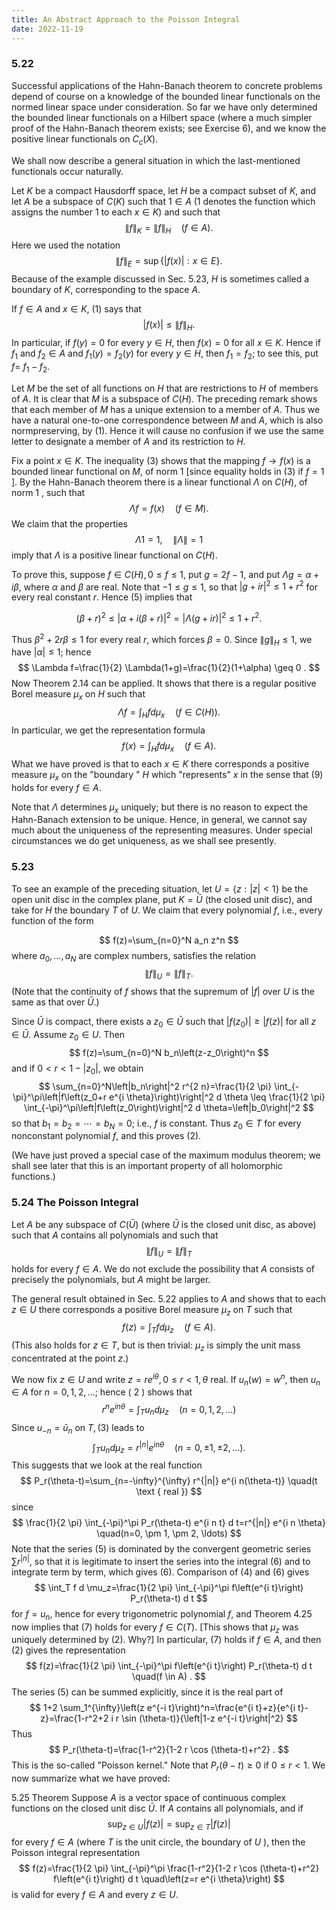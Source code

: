 ```yaml
---
title: An Abstract Approach to the Poisson Integral
date: 2022-11-19
---
```


### 5.22

Successful applications of the Hahn-Banach theorem to concrete problems depend of course on a knowledge of the bounded linear functionals on the normed linear space under consideration. So far we have only determined the bounded linear functionals on a Hilbert space (where a much simpler proof of the Hahn-Banach theorem exists; see Exercise 6), and we know the positive linear functionals on $C_c(X)$.

We shall now describe a general situation in which the last-mentioned functionals occur naturally.

Let $K$ be a compact Hausdorff space, let $H$ be a compact subset of $K$, and let $A$ be a subspace of $C(K)$ such that $1 \in A$ (1 denotes the function which assigns the number 1 to each $x \in K)$ and such that
$$
\|f\|_K=\|f\|_H \quad(f \in A) .
$$
Here we used the notation
$$
\|f\|_E=\sup \{|f(x)|: x \in E\} .
$$
Because of the example discussed in Sec. 5.23, $H$ is sometimes called a boundary of $K$, corresponding to the space $A$.

If $f \in A$ and $x \in K$, (1) says that
$$
|f(x)| \leq\|f\|_H \text {. }
$$
In particular, if $f(y)=0$ for every $y \in H$, then $f(x)=0$ for all $x \in K$. Hence if $f_1$ and $f_2 \in A$ and $f_1(y)=f_2(y)$ for every $y \in H$, then $f_1=f_2$; to see this, put $f=$ $f_1-f_2$.

Let $M$ be the set of all functions on $H$ that are restrictions to $H$ of members of $A$. It is clear that $M$ is a subspace of $C(H)$. The preceding remark shows that each member of $M$ has a unique extension to a member of $A$. Thus we have a natural one-to-one correspondence between $M$ and $A$, which is also normpreserving, by (1). Hence it will cause no confusion if we use the same letter to designate a member of $A$ and its restriction to $H$.

Fix a point $x \in K$. The inequality (3) shows that the mapping $f \rightarrow f(x)$ is a bounded linear functional on $M$, of norm 1 [since equality holds in (3) if $f=1$ ]. By the Hahn-Banach theorem there is a linear functional $\Lambda$ on $C(H)$, of norm 1 , such that
$$
\Lambda f=f(x) \quad(f \in M) .
$$
We claim that the properties
$$
\Lambda 1=1, \quad\|\Lambda\|=1
$$
imply that $\Lambda$ is a positive linear functional on $C(H)$.

To prove this, suppose $f \in C(H), 0 \leq f \leq 1$, put $g=2 f-1$, and put $\Lambda g=\alpha+i \beta$, where $\alpha$ and $\beta$ are real. Note that $-1 \leq g \leq 1$, so that $|g+i r|^2 \leq 1+r^2$ for every real constant $r$. Hence (5) implies that

$$
(\beta+r)^2 \leq|\alpha+i(\beta+r)|^2=|\Lambda(g+i r)|^2 \leq 1+r^2 .
$$

Thus $\beta^2+2 r \beta \leq 1$ for every real $r$, which forces $\beta=0$. Since $\|g\|_H \leq 1$, we have $|\alpha| \leq 1$; hence
$$
\Lambda f=\frac{1}{2} \Lambda(1+g)=\frac{1}{2}(1+\alpha) \geq 0 .
$$
Now Theorem $2.14$ can be applied. It shows that there is a regular positive Borel measure $\mu_x$ on $H$ such that
$$
\Lambda f=\int_H f d \mu_x \quad(f \in C(H)) .
$$
In particular, we get the representation formula
$$
f(x)=\int_H f d \mu_x \quad(f \in A) .
$$
What we have proved is that to each $x \in K$ there corresponds a positive measure $\mu_x$ on the "boundary " $H$ which "represents" $x$ in the sense that (9) holds for every $f \in A$.

Note that $\Lambda$ determines $\mu_x$ uniquely; but there is no reason to expect the Hahn-Banach extension to be unique. Hence, in general, we cannot say much about the uniqueness of the representing measures. Under special circumstances we do get uniqueness, as we shall see presently.

### 5.23

To see an example of the preceding situation, let $U=\{z:|z|<1\}$ be the open unit disc in the complex plane, put $K=\bar{U}$ (the closed unit disc), and take for $H$ the boundary $T$ of $U$. We claim that every polynomial $f$, i.e., every function of the form

$$
f(z)=\sum_{n=0}^N a_n z^n
$$
where $a_0, \ldots, a_N$ are complex numbers, satisfies the relation
$$
\|f\|_U=\|f\|_T .
$$
(Note that the continuity of $f$ shows that the supremum of $|f|$ over $U$ is the same as that over $\bar{U}$.)

Since $\bar{U}$ is compact, there exists a $z_0 \in \bar{U}$ such that $\left|f\left(z_0\right)\right| \geq|f(z)|$ for all $z \in \bar{U}$. Assume $z_0 \in U$. Then
$$
f(z)=\sum_{n=0}^N b_n\left(z-z_0\right)^n
$$
and if $0<r<1-\left|z_0\right|$, we obtain
$$
\sum_{n=0}^N\left|b_n\right|^2 r^{2 n}=\frac{1}{2 \pi} \int_{-\pi}^\pi\left|f\left(z_0+r e^{i \theta}\right)\right|^2 d \theta \leq \frac{1}{2 \pi} \int_{-\pi}^\pi\left|f\left(z_0\right)\right|^2 d \theta=\left|b_0\right|^2
$$
so that $b_1=b_2=\cdots=b_N=0$; i.e., $f$ is constant. Thus $z_0 \in T$ for every nonconstant polynomial $f$, and this proves (2).

(We have just proved a special case of the maximum modulus theorem; we shall see later that this is an important property of all holomorphic functions.)

### 5.24 The Poisson Integral

Let $A$ be any subspace of $C(\bar{U})$ (where $\bar{U}$ is the closed unit disc, as above) such that $A$ contains all polynomials and such that
$$
\|f\|_U=\|f\|_T
$$
holds for every $f \in A$. We do not exclude the possibility that $A$ consists of precisely the polynomials, but $A$ might be larger.

The general result obtained in Sec. $5.22$ applies to $A$ and shows that to each $z \in U$ there corresponds a positive Borel measure $\mu_z$ on $T$ such that
$$
f(z)=\int_T f d \mu_z \quad(f \in A) .
$$
(This also holds for $z \in T$, but is then trivial: $\mu_z$ is simply the unit mass concentrated at the point $z$.)

We now fix $z \in U$ and write $z=r e^{i \theta}, 0 \leq r<1, \theta$ real.
If $u_n(w)=w^n$, then $u_n \in A$ for $n=0,1,2, \ldots$; hence ( 2 ) shows that
$$
r^n e^{i n \theta}=\int_T u_n d \mu_z \quad(n=0,1,2, \ldots)
$$
Since $u_{-n}=\bar{u}_n$ on $T,(3)$ leads to
$$
\int_T u_n d \mu_z=r^{|n|} e^{i n \theta} \quad(n=0, \pm 1, \pm 2, \ldots) .
$$
This suggests that we look at the real function
$$
P_r(\theta-t)=\sum_{n=-\infty}^{\infty} r^{|n|} e^{i n(\theta-t)} \quad(t \text { real })
$$
since
$$
\frac{1}{2 \pi} \int_{-\pi}^\pi P_r(\theta-t) e^{i n t} d t=r^{|n|} e^{i n \theta} \quad(n=0, \pm 1, \pm 2, \ldots)
$$
Note that the series (5) is dominated by the convergent geometric series $\sum r^{|n|}$, so that it is legitimate to insert the series into the integral (6) and to integrate term by term, which gives (6). Comparison of (4) and (6) gives
$$
\int_T f d \mu_z=\frac{1}{2 \pi} \int_{-\pi}^\pi f\left(e^{i t}\right) P_r(\theta-t) d t
$$
for $f=u_n$, hence for every trigonometric polynomial $f$, and Theorem $4.25$ now implies that (7) holds for every $f \in C(T)$. [This shows that $\mu_z$ was uniquely determined by (2). Why?]
In particular, (7) holds if $f \in A$, and then (2) gives the representation
$$
f(z)=\frac{1}{2 \pi} \int_{-\pi}^\pi f\left(e^{i t}\right) P_r(\theta-t) d t \quad(f \in A) .
$$
The series (5) can be summed explicitly, since it is the real part of
$$
1+2 \sum_1^{\infty}\left(z e^{-i t}\right)^n=\frac{e^{i t}+z}{e^{i t}-z}=\frac{1-r^2+2 i r \sin (\theta-t)}{\left|1-z e^{-i t}\right|^2}
$$
Thus
$$
P_r(\theta-t)=\frac{1-r^2}{1-2 r \cos (\theta-t)+r^2} .
$$
This is the so-called "Poisson kernel." Note that $P_r(\theta-t) \geq 0$ if $0 \leq r<1$. We now summarize what we have proved:

5.25 Theorem Suppose $A$ is a vector space of continuous complex functions on the closed unit disc $\bar{U}$. If $A$ contains all polynomials, and if
$$
\sup _{z \in U}|f(z)|=\sup _{z \in T}|f(z)|
$$
for every $f \in A$ (where $T$ is the unit circle, the boundary of $U$ ), then the Poisson integral representation
$$
f(z)=\frac{1}{2 \pi} \int_{-\pi}^\pi \frac{1-r^2}{1-2 r \cos (\theta-t)+r^2} f\left(e^{i t}\right) d t \quad\left(z=r e^{i \theta}\right)
$$
is valid for every $f \in A$ and every $z \in U$.

